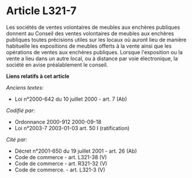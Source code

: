 # Article L321-7

Les sociétés de ventes volontaires de meubles aux enchères publiques donnent au Conseil des ventes volontaires de meubles aux
enchères publiques toutes précisions utiles sur les locaux où auront lieu de manière habituelle les expositions de meubles
offerts à la vente ainsi que les opérations de ventes aux enchères publiques. Lorsque l'exposition ou la vente a lieu dans un
autre local, ou à distance par voie électronique, la société en avise préalablement le conseil.

**Liens relatifs à cet article**

_Anciens textes_:

  - Loi n°2000-642 du 10 juillet 2000 - art. 7 (Ab)

_Codifié par_:

  - Ordonnance 2000-912 2000-09-18
  - Loi n°2003-7 2003-01-03 art. 50 I (ratification)

_Cité par_:

  - Décret n°2001-650 du 19 juillet 2001 - art. 26 (Ab)
  - Code de commerce - art. L321-38 (V)
  - Code de commerce - art. R321-32 (V)
  - Code de commerce. - art. L321-3 (V)
